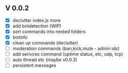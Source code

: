 ## V 0.0.2

- [x] declutter index.js more 
- [x] add botdetection (WIP)
- [x] sort commands into nested folders
- [x] botinfo
- [x] clean up commands (declutter)
- [ ] moderation commands (ban,kick,mute - admin ids)
- [ ] add serivces command (uptime status, etc, udp, tcp)
- [ ] auto thread etc (maybe v0.0.3)
- [ ] persistent messages